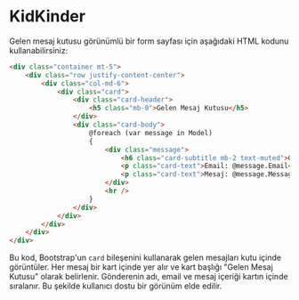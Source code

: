# KidKinder
Gelen mesaj kutusu görünümlü bir form sayfası için aşağıdaki HTML kodunu kullanabilirsiniz:

```html
<div class="container mt-5">
    <div class="row justify-content-center">
        <div class="col-md-6">
            <div class="card">
                <div class="card-header">
                    <h5 class="mb-0">Gelen Mesaj Kutusu</h5>
                </div>
                <div class="card-body">
                    @foreach (var message in Model)
                    {
                        <div class="message">
                            <h6 class="card-subtitle mb-2 text-muted">Gönderen: @message.Name</h6>
                            <p class="card-text">Email: @message.Email</p>
                            <p class="card-text">Mesaj: @message.Message</p>
                        </div>
                        <hr />
                    }
                </div>
            </div>
        </div>
    </div>
</div>
```

Bu kod, Bootstrap'un `card` bileşenini kullanarak gelen mesajları kutu içinde görüntüler. Her mesaj bir kart içinde yer alır ve kart başlığı "Gelen Mesaj Kutusu" olarak belirlenir. Gönderenin adı, email ve mesaj içeriği kartın içinde sıralanır. Bu şekilde kullanıcı dostu bir görünüm elde edilir.